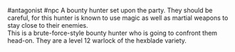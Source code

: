 #antagonist #npc 
A bounty hunter set upon the party. They should be careful, for this hunter is known to use magic as well as martial weapons to stay close to their enemies.  
This is a brute-force-style bounty hunter who is going to confront them head-on. They are a level 12 warlock of the hexblade variety.